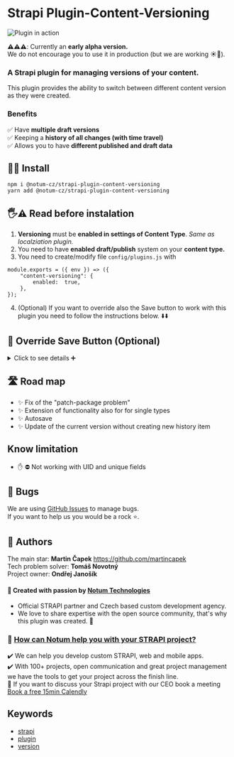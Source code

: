 # Strapi Plugin-Content-Versioning

![Plugin in action](https://notum.cz/wp-content/uploads/2022/02/strapi-notum-versioning-v2-2.gif "Plugin in action")

**⚠️⚠️⚠️**: Currently an **early alpha version.** <br> We do not encourage you to use it in production (but we are working ☀️🌙).

### A Strapi plugin for managing versions of your content.

This plugin provides the ability to switch between different content version as they were created.

### Benefits

✅ Have **multiple draft versions** <br>
✅ Keeping a **history of all changes (with time travel)** <br>
✅ Allows you to have **different published and draft data** <br>

## 🧑‍💻 Install

```
npm i @notum-cz/strapi-plugin-content-versioning
yarn add @notum-cz/strapi-plugin-content-versioning
```

## 🖐⚠️ Read before instalation

1. **Versioning** must be **enabled in settings of Content Type**. _Same as localziation plugin._
2. You need to have **enabled draft/publish** system on your **content type.**
3. You need to create/modify file `config/plugins.js` with

```
module.exports = ({ env }) => ({
	"content-versioning": {
		enabled:  true,
	},
});
```

4. (Optional) If you want to override also the Save button to work with this plugin you need to follow the instructions below. ⬇️⬇️

## 💾 Override Save Button (Optional)

<details>
  <summary>Click to see details ➕</summary>

You have to use [patch-package](https://www.npmjs.com/package/patch-package) to make it work with native Save button. _(We are working closely with tthe core team to change this)._

1. Install `patch-package`
   - `npm install patch-package` or `yarn add patch-package`
2. Create folder `patches` in root of your project
3. Add file `@strapi+admin+4.0.2.patch` with content below ⬇️
4. Add the line `"postinstall": "patch-package",` to the scripts section of the `package.json`
5. Run `npm run postinstall`

```
diff --git a/node_modules/@strapi/admin/admin/src/content-manager/components/CollectionTypeFormWrapper/index.js b/node_modules/@strapi/admin/admin/src/content-manager/components/CollectionTypeFormWrapper/index.js
index 6701309..393f616 100644
--- a/node_modules/@strapi/admin/admin/src/content-manager/components/CollectionTypeFormWrapper/index.js
+++ b/node_modules/@strapi/admin/admin/src/content-manager/components/CollectionTypeFormWrapper/index.js
@@ -247,9 +247,17 @@ const CollectionTypeFormWrapper = ({ allLayoutData, children, slug, id, origin }
     replace(redirectionLink);
   }, [redirectionLink, replace]);

+
+  const currentContentTypeLayout = get(allLayoutData, ['contentType'], {});
+
+  const hasVersions = useMemo(() => {
+    return get(currentContentTypeLayout, ['pluginOptions', 'versions', 'versioned'], false);
+  }, [currentContentTypeLayout]);
+
+
   const onPost = useCallback(
     async (body, trackerProperty) => {
-      const endPoint = `${getRequestUrl(`collection-types/${slug}`)}${rawQuery}`;
+      const endPoint = hasVersions ?  `/content-versioning/${slug}/save` : `${getRequestUrl(`collection-types/${slug}`)}${rawQuery}`;

       try {
         // Show a loading button in the EditView/Header.js && lock the app => no navigation
@@ -267,7 +275,13 @@ const CollectionTypeFormWrapper = ({ allLayoutData, children, slug, id, origin }
         // Enable navigation and remove loaders
         dispatch(setStatus('resolved'));

-        replace(`/content-manager/collectionType/${slug}/${data.id}${rawQuery}`);
+        if (hasVersions) {
+          replace({
+            pathname: `/content-manager/collectionType/${slug}/${data.id}`,
+          });
+        } else {
+          replace(`/content-manager/collectionType/${slug}/${data.id}${rawQuery}`);
+        }
       } catch (err) {
         trackUsageRef.current('didNotCreateEntry', { error: err, trackerProperty });
         displayErrors(err);
@@ -303,14 +317,15 @@ const CollectionTypeFormWrapper = ({ allLayoutData, children, slug, id, origin }

   const onPut = useCallback(
     async (body, trackerProperty) => {
-      const endPoint = getRequestUrl(`collection-types/${slug}/${id}`);
+
+      const endPoint = hasVersions ?  `/content-versioning/${slug}/save` : getRequestUrl(`collection-types/${slug}/${id}`);

       try {
         trackUsageRef.current('willEditEntry', trackerProperty);

         dispatch(setStatus('submit-pending'));

-        const { data } = await axiosInstance.put(endPoint, body);
+        const { data } = hasVersions ? await axiosInstance.post(endPoint, body) : await axiosInstance.put(endPoint, body);

         trackUsageRef.current('didEditEntry', { trackerProperty });
         toggleNotification({
@@ -321,6 +336,12 @@ const CollectionTypeFormWrapper = ({ allLayoutData, children, slug, id, origin }
         dispatch(submitSucceeded(cleanReceivedData(data)));

         dispatch(setStatus('resolved'));
+
+        if (hasVersions) {
+          replace({
+            pathname: `/content-manager/collectionType/${slug}/${data.id}`,
+          });
+        }
       } catch (err) {
         trackUsageRef.current('didNotEditEntry', { error: err, trackerProperty });
         displayErrors(err);
diff --git a/node_modules/@strapi/admin/admin/src/content-manager/components/EditViewDataManagerProvider/index.js b/node_modules/@strapi/admin/admin/src/content-manager/components/EditViewDataManagerProvider/index.js
index aff6f07..c5d7b87 100644
--- a/node_modules/@strapi/admin/admin/src/content-manager/components/EditViewDataManagerProvider/index.js
+++ b/node_modules/@strapi/admin/admin/src/content-manager/components/EditViewDataManagerProvider/index.js
@@ -49,6 +49,10 @@ const EditViewDataManagerProvider = ({
     return get(currentContentTypeLayout, ['options', 'draftAndPublish'], false);
   }, [currentContentTypeLayout]);

+  const hasVersions = useMemo(() => {
+    return get(currentContentTypeLayout, ['pluginOptions', 'versions', 'versioned'], false);
+  }, [currentContentTypeLayout]);
+
   const shouldNotRunValidations = useMemo(() => {
     return hasDraftAndPublish && !initialData.publishedAt;
   }, [hasDraftAndPublish, initialData.publishedAt]);
@@ -515,7 +519,7 @@ const EditViewDataManagerProvider = ({
         ) : (
           <>
             <Prompt
-              when={!isEqual(modifiedData, initialData)}
+              when={!hasVersions && !isEqual(modifiedData, initialData)}
               message={formatMessage({ id: 'global.prompt.unsaved' })}
             />
             <form noValidate onSubmit={handleSubmit}>
```

</details>

## 🛣️ Road map

- ✨ Fix of the "patch-package problem"
- ✨ Extension of functionality also for for single types
- ✨ Autosave
- ✨ Update of the current version without creating new history item

## Know limitation

- ✋ ⛔️ Not working with UID and unique fields

## 🐛 Bugs

We are using [GitHub Issues](https://github.com/notum-cz/strapi-plugin-content-versioning/issues) to manage bugs. <br>
If you want to help us you would be a rock ⭐.

## 🧔 Authors

The main star: **Martin Čapek** https://github.com/martincapek <br>
Tech problem solver: **Tomáš Novotný** <br>
Project owner: **Ondřej Janošík** <br>

#### 🚀 Created with passion by [Notum Technologies](https://notum.cz/en)

- Official STRAPI partner and Czech based custom development agency.
- We love to share expertise with the open source community, that's why this plugin was created. 🖤

### 🎯 [How can Notum help you with your STRAPI project?](https://notum.cz/en/strapi/)

✔️ We can help you develop custom STRAPI, web and mobile apps. <br>
✔️ With 100+ projects, open communication and great project management we have the tools to get your project across the finish line.<br>
📅 If you want to discuss your Strapi project with our CEO book a meeting [Book a free 15min Calendly ](https://calendly.com/ondrej-janosik)

## Keywords

- [strapi](https://www.npmjs.com/search?q=keywords:strapi)
- [plugin](https://www.npmjs.com/search?q=keywords:plugin)
- [version](https://www.npmjs.com/search?q=keywords:version)
